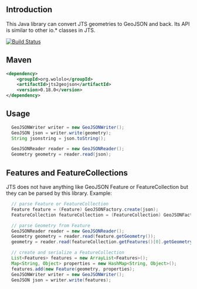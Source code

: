 ## Introduction

This Java library can convert JTS geometries to GeoJSON and back. Its API is similar to other io.* classes in JTS.

[![Build Status](https://github.com/bjornharrtell/jts2geojson/actions/workflows/maven.yml/badge.svg)](https://github.com/bjornharrtell/jts2geojson/actions/workflows/maven.yml)

## Maven

```xml
<dependency>
    <groupId>org.wololo</groupId>
    <artifactId>jts2geojson</artifactId>
    <version>0.18.0</version>
</dependency>
```

## Usage

```java
  GeoJSONWriter writer = new GeoJSONWriter();
  GeoJSON json = writer.write(geometry);
  String jsonstring = json.toString();

  GeoJSONReader reader = new GeoJSONReader();
  Geometry geometry = reader.read(json);
```

## Features and FeatureCollections

JTS does not have anything like GeoJSON Feature or FeatureCollection but they can be parsed by this library. Example:

```java
  // parse Feature or FeatureCollection
  Feature feature = (Feature) GeoJSONFactory.create(json);
  FeatureCollection featureCollection = (FeatureCollection) GeoJSONFactory.create(json);

  // parse Geometry from Feature
  GeoJSONReader reader = new GeoJSONReader();
  Geometry geometry = reader.read(feature.getGeometry());
  geometry = reader.read(featureCollection.getFeatures()[0].getGeometry());

  // create and serialize a FeatureCollection
  List<Features> features = new ArrayList<Features>();
  Map<String, Object> properties = new HashMap<String, Object>();
  features.add(new Feature(geometry, properties);
  GeoJSONWriter writer = new GeoJSONWriter();
  GeoJSON json = writer.write(features);
```

